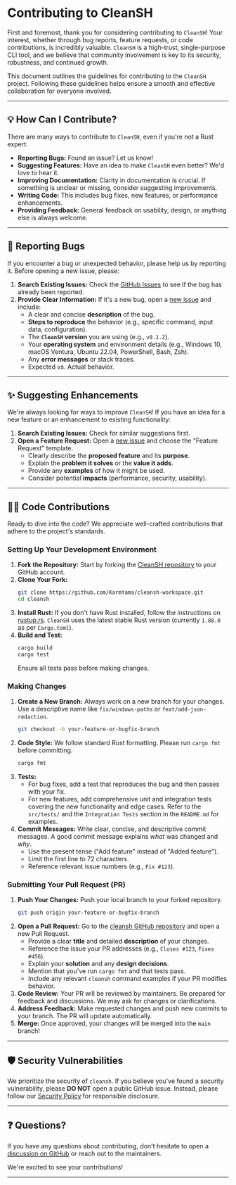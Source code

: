 # Contributing to CleanSH

First and foremost, thank you for considering contributing to `CleanSH`\! Your interest, whether through bug reports, feature requests, or code contributions, is incredibly valuable. `CleanSH` is a high-trust, single-purpose CLI tool, and we believe that community involvement is key to its security, robustness, and continued growth.

This document outlines the guidelines for contributing to the `CleanSH` project. Following these guidelines helps ensure a smooth and effective collaboration for everyone involved.

-----

## 💡 How Can I Contribute?

There are many ways to contribute to `CleanSH`, even if you're not a Rust expert:

  * **Reporting Bugs:** Found an issue? Let us know\!
  * **Suggesting Features:** Have an idea to make `CleanSH` even better? We'd love to hear it.
  * **Improving Documentation:** Clarity in documentation is crucial. If something is unclear or missing, consider suggesting improvements.
  * **Writing Code:** This includes bug fixes, new features, or performance enhancements.
  * **Providing Feedback:** General feedback on usability, design, or anything else is always welcome.

-----

## 🐞 Reporting Bugs

If you encounter a bug or unexpected behavior, please help us by reporting it. Before opening a new issue, please:

1.  **Search Existing Issues:** Check the [GitHub Issues](https://www.google.com/search?q=https://github.com/KarmaYama/cleansh/issues) to see if the bug has already been reported.
2.  **Provide Clear Information:** If it's a new bug, open a [new issue](https://www.google.com/search?q=https://github.com/KarmaYama/cleansh/issues/new/choose) and include:
      * A clear and concise **description** of the bug.
      * **Steps to reproduce** the behavior (e.g., specific command, input data, configuration).
      * The **`CleanSH` version** you are using (e.g., `v0.1.2`).
      * Your **operating system** and environment details (e.g., Windows 10, macOS Ventura, Ubuntu 22.04, PowerShell, Bash, Zsh).
      * Any **error messages** or stack traces.
      * Expected vs. Actual behavior.

-----

## ✨ Suggesting Enhancements

We're always looking for ways to improve `CleanSH`\! If you have an idea for a new feature or an enhancement to existing functionality:

1.  **Search Existing Issues:** Check for similar suggestions first.
2.  **Open a Feature Request:** Open a [new issue](https://www.google.com/search?q=https://github.com/KarmaYama/cleansh-workspace/issues/new/choose) and choose the "Feature Request" template.
      * Clearly describe the **proposed feature** and its **purpose**.
      * Explain the **problem it solves** or the **value it adds**.
      * Provide any **examples** of how it might be used.
      * Consider potential **impacts** (performance, security, usability).

-----

## 👩‍💻 Code Contributions

Ready to dive into the code? We appreciate well-crafted contributions that adhere to the project's standards.

### Setting Up Your Development Environment

1.  **Fork the Repository:** Start by forking the [CleanSH repository](https://github.com/KarmaYama/cleansh-workspace/cleansh) to your GitHub account.
2.  **Clone Your Fork:**
    ```bash
    git clone https://github.com/KarmYama/cleansh-workspace.git
    cd cleansh
    ```
3.  **Install Rust:** If you don't have Rust installed, follow the instructions on [rustup.rs](https://rustup.rs/). `CleanSH` uses the latest stable Rust version (currently `1.88.0` as per `Cargo.toml`).
4.  **Build and Test:**
    ```bash
    cargo build
    cargo test
    ```
    Ensure all tests pass before making changes.

### Making Changes

1.  **Create a New Branch:** Always work on a new branch for your changes. Use a descriptive name like `fix/windows-paths` or `feat/add-json-redaction`.
    ```bash
    git checkout -b your-feature-or-bugfix-branch
    ```
2.  **Code Style:** We follow standard Rust formatting. Please run `cargo fmt` before committing.
    ```bash
    cargo fmt
    ```
3.  **Tests:**
      * For bug fixes, add a test that reproduces the bug and then passes with your fix.
      * For new features, add comprehensive unit and integration tests covering the new functionality and edge cases. Refer to the `src/tests/` and the `Integration Tests` section in the `README.md` for examples.
4.  **Commit Messages:** Write clear, concise, and descriptive commit messages. A good commit message explains *what* was changed and *why*.
      * Use the present tense ("Add feature" instead of "Added feature").
      * Limit the first line to 72 characters.
      * Reference relevant issue numbers (e.g., `Fix #123`).

### Submitting Your Pull Request (PR)

1.  **Push Your Changes:** Push your local branch to your forked repository.
    ```bash
    git push origin your-feature-or-bugfix-branch
    ```
2.  **Open a Pull Request:** Go to the [cleansh GitHub repository](https://github.com/KarmaYama/cleansh-workspace) and open a new Pull Request.
      * Provide a clear **title** and detailed **description** of your changes.
      * Reference the issue your PR addresses (e.g., `Closes #123`, `Fixes #456`).
      * Explain your **solution** and any **design decisions**.
      * Mention that you've run `cargo fmt` and that tests pass.
      * Include any relevant `cleansh` command examples if your PR modifies behavior.
3.  **Code Review:** Your PR will be reviewed by maintainers. Be prepared for feedback and discussions. We may ask for changes or clarifications.
4.  **Address Feedback:** Make requested changes and push new commits to your branch. The PR will update automatically.
5.  **Merge:** Once approved, your changes will be merged into the `main` branch\!

-----

## 🛡️ Security Vulnerabilities

We prioritize the security of `cleansh`. If you believe you've found a security vulnerability, please **DO NOT** open a public GitHub issue. Instead, please follow our [Security Policy](SECURITY.md) for responsible disclosure.

-----

## ❓ Questions?

If you have any questions about contributing, don't hesitate to open a [discussion on GitHub](https://www.google.com/search?q=https://github.com/KarmaYama/cleansh-workspace/discussions) or reach out to the maintainers.

We're excited to see your contributions\!

-----
